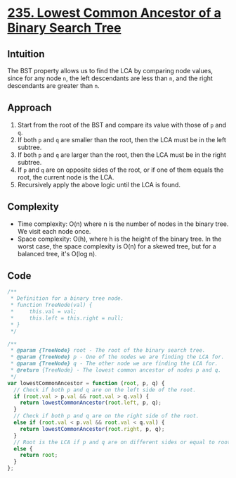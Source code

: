 # [235. Lowest Common Ancestor of a Binary Search Tree](https://leetcode.com/problems/lowest-common-ancestor-of-a-binary-search-tree/description/)

## Intuition

The BST property allows us to find the LCA by comparing node values, since for any node `n`, the left descendants are less than `n`, and the right descendants are greater than `n`.

## Approach

1.  Start from the root of the BST and compare its value with those of `p` and `q`.
2.  If both `p` and `q` are smaller than the root, then the LCA must be in the left subtree.
3.  If both `p` and `q` are larger than the root, then the LCA must be in the right subtree.
4. If `p` and `q` are on opposite sides of the root, or if one of them equals the root, the current node is the LCA.
5.  Recursively apply the above logic until the LCA is found.

## Complexity

- Time complexity: O(n) where n is the number of nodes in the binary tree. We visit each node once.
- Space complexity: O(h), where h is the height of the binary tree. In the worst case, the space complexity is O(n) for a skewed tree, but for a balanced tree, it's O(log n).

## Code

```javascript
/**
 * Definition for a binary tree node.
 * function TreeNode(val) {
 *     this.val = val;
 *     this.left = this.right = null;
 * }
 */

/**
 * @param {TreeNode} root - The root of the binary search tree.
 * @param {TreeNode} p - One of the nodes we are finding the LCA for.
 * @param {TreeNode} q - The other node we are finding the LCA for.
 * @return {TreeNode} - The lowest common ancestor of nodes p and q.
 */
var lowestCommonAncestor = function (root, p, q) {
  // Check if both p and q are on the left side of the root.
  if (root.val > p.val && root.val > q.val) {
    return lowestCommonAncestor(root.left, p, q);
  }
  // Check if both p and q are on the right side of the root.
  else if (root.val < p.val && root.val < q.val) {
    return lowestCommonAncestor(root.right, p, q);
  }
  // Root is the LCA if p and q are on different sides or equal to root.
  else {
    return root;
  }
};
```

